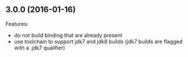 ## 3.0.0 (2016-01-16)

Features:

  - do not build binding that are already present
  - use toolchain to support jdk7 and jdk8 builds (jdk7 builds are flagged
    with a .jdk7 qualifier)
